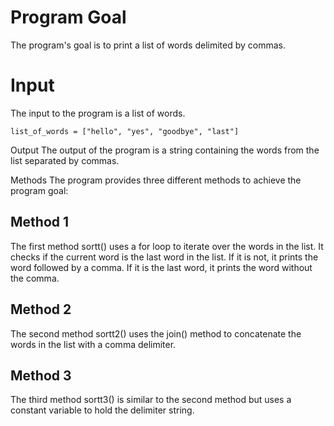 # Program Goal
The program's goal is to print a list of words delimited by commas.

# Input
The input to the program is a list of words.

```
list_of_words = ["hello", "yes", "goodbye", "last"]
```

Output
The output of the program is a string containing the words from the list separated by commas.

Methods
The program provides three different methods to achieve the program goal:

## Method 1
The first method sortt() uses a for loop to iterate over the words in the list. It checks if the current word is the last word in the list. If it is not, it prints the word followed by a comma. If it is the last word, it prints the word without the comma.

## Method 2
The second method sortt2() uses the join() method to concatenate the words in the list with a comma delimiter.

## Method 3
The third method sortt3() is similar to the second method but uses a constant variable to hold the delimiter string.
